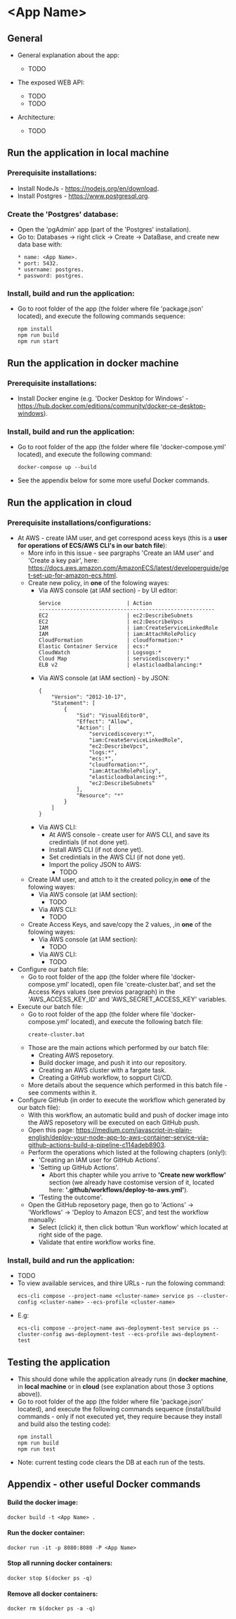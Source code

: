 # \<App Name\>

## General

* General explanation about the app:
    * TODO

* The exposed WEB API:
    * TODO
    * TODO 

* Architecture:
    * TODO

## Run the application in **local machine**

### Prerequisite installations:
* Install NodeJs - https://nodejs.org/en/download.
* Install Postgres - https://www.postgresql.org.

### Create the 'Postgres' database:
* Open the 'pgAdmin' app (part of the 'Postgres' installation).
* Go to: Databases -> right click -> Create -> DataBase, and create new data base with:
    ~~~
    * name: <App Name>.
    * port: 5432.
    * username: postgres.
    * password: postgres.
    ~~~

### Install, build and run the application:
* Go to root folder of the app (the folder where file 'package.json' located), and execute the following commands sequence:
    ~~~
    npm install
    npm run build
    npm run start
    ~~~

## Run the application in **docker machine**

### Prerequisite installations:
* Install Docker engine (e.g. 'Docker Desktop for Windows' - https://hub.docker.com/editions/community/docker-ce-desktop-windows).

### Install, build and run the application:
* Go to root folder of the app (the folder where file 'docker-compose.yml' located), and execute the following command:
    ~~~
    docker-compose up --build
    ~~~
* See the appendix below for some more useful Docker commands.

## Run the application in **cloud**

### Prerequisite installations/configurations:
* At AWS - create IAM user, and get correspond acess keys (this is a **user for operations of ECS/AWS CLI's in our batch file**):
    * More info in this issue - see pargraphs 'Create an IAM user' and 'Create a key pair', here: https://docs.aws.amazon.com/AmazonECS/latest/developerguide/get-set-up-for-amazon-ecs.html.
    * Create new policy, in **one** of the folowing wayes:
        * Via AWS console (at IAM section) - by UI editor:
            ~~~
            Service                     | Action
            --------------------------------------------------------
            EC2                         | ec2:DescribeSubnets
            EC2                         | ec2:DescribeVpcs
            IAM                         | iam:CreateServiceLinkedRole
            IAM                         | iam:AttachRolePolicy
            CloudFormation              | cloudformation:*
            Elastic Container Service   | ecs:*
            CloudWatch                  | Logsogs:*
            Cloud Map                   | servicediscovery:*
            ELB v2                      | elasticloadbalancing:*
            ~~~
        * Via AWS console (at IAM section) - by JSON:
            ~~~
            {
                "Version": "2012-10-17",
                "Statement": [
                    {
                        "Sid": "VisualEditor0",
                        "Effect": "Allow",
                        "Action": [
                            "servicediscovery:*",
                            "iam:CreateServiceLinkedRole",
                            "ec2:DescribeVpcs",
                            "logs:*",
                            "ecs:*",
                            "cloudformation:*",
                            "iam:AttachRolePolicy",
                            "elasticloadbalancing:*",
                            "ec2:DescribeSubnets"
                        ],
                        "Resource": "*"
                    }
                ]
            }
            ~~~
        * Via AWS CLI:
            * At AWS console - create user for AWS CLI, and save its credintials (if not done yet).
            * Install AWS CLI (if not done yet).
            * Set credintials in the AWS CLI (if not done yet).
            * Import the policy JSON to AWS:
                * TODO
    * Create IAM user, and attch to it the created policy,in **one** of the folowing wayes:
        * Via AWS console (at IAM section):
            * TODO
        * Via AWS CLI:
            * TODO   
    * Create Access Keys, and save/copy the 2 values, ,in **one** of the folowing wayes:
        * Via AWS console (at IAM section):
            * TODO
        * Via AWS CLI:
            * TODO    
* Configure our batch file:
    * Go to root folder of the app (the folder where file 'docker-compose.yml' located), open file 'create-cluster.bat', and set the Access Keys values (see previos paragraph) in the 'AWS_ACCESS_KEY_ID' and 'AWS_SECRET_ACCESS_KEY' variables.
* Execute our batch file:
    * Go to root folder of the app (the folder where file 'docker-compose.yml' located), and execute the following batch file:
        ~~~
        create-cluster.bat
        ~~~
    * Those are the main actions which performed by our batch file:
        * Creating AWS reposetory.
        * Build docker image, and push it into our repository.
        * Creating an AWS cluster with a fargate task.
        * Creating a GitHub workflow, to soppurt CI/CD.
    * More details about the sequence which performed in this batch file - see comments within it.
*  Configure GitHub (in order to execute the workflow which generated by our batch file):
    * With this workflow, an automatic build and push of docker image into the AWS reposetory will be executed on each GitHub push.
    * Open this page: https://medium.com/javascript-in-plain-english/deploy-your-node-app-to-aws-container-service-via-github-actions-build-a-pipeline-c114adeb8903.
    * Perform the operations which listed at the following chapters (only!):
        * 'Creating an IAM user for GitHub Actions'.
        * 'Setting up GitHub Actions'.
            * Abort this chapter while you arrive to **'Create new workflow'** section (we already have costomise version of it, located here: **'.github/workflows/deploy-to-aws.yml'**).
        * 'Testing the outcome'.
    * Open the GitHub reposetory page, then go to 'Actions' -> 'Workflows' -> 'Deploy to Amazon ECS', and test the workflow manually:
        * Select (click) it, then click bottun 'Run workflow' which located at right side of the page.
        * Validate that entire workflow works fine.
   
### Install, build and run the application:
* TODO
* To view available services, and thire URLs - run the folowing command:
    ~~~
    ecs-cli compose --project-name <cluster-name> service ps --cluster-config <cluster-name> --ecs-profile <cluster-name>
    ~~~
* E.g:
    ~~~
    ecs-cli compose --project-name aws-deployment-test service ps --cluster-config aws-deployment-test --ecs-profile aws-deployment-test
    ~~~

## Testing the application
* This should done while the application already runs (in **docker machine**, in **local machine** or in **cloud** (see explanation about those 3 options above)).
* Go to root folder of the app (the folder where file 'package.json' located), and execute the following commands sequence (install/build commands - only if not executed yet, they require because they install and build also the testing code):
    ~~~
    npm install
    npm run build
    npm run test
    ~~~
* Note: current testing code clears the DB at each run of the tests.

## Appendix - other useful Docker commands

#### Build the docker image:
~~~
docker build -t <App Name> .
~~~
#### Run the docker container:
~~~
docker run -it -p 8080:8080 -P <App Name>
~~~
#### Stop all running docker containers:
~~~
docker stop $(docker ps -q)
~~~
#### Remove all docker containers:
~~~
docker rm $(docker ps -a -q)
~~~